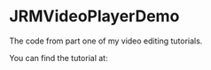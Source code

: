 # JRMVideoPlayerDemo
The code from part one of my video editing tutorials. 

You can find the tutorial at:
